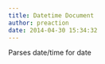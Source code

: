 ```yaml
---
title: Datetime Document
author: preaction
date: 2014-04-30 15:34:32
---
```

Parses date/time for date
